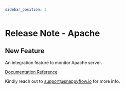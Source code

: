 ```yaml
---
sidebar_position: 3 
---
```

# Release Note - Apache

## New Feature

An integration feature to monitor Apache server.

[Documentation Reference](/docs/selfhosted-lite/Integrations/apache/overview)

Kindly reach out to [support@snappyflow.io](mailto:support@snappyflow.io) for more info.
